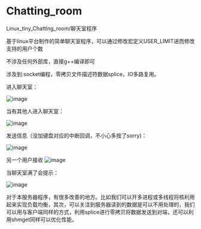 # Chatting_room
Linux_tiny_Chatting_room/聊天室程序


基于linux平台制作的简单聊天室程序，可以通过修改宏定义USER_LIMIT进而修改支持的用户个数

不涉及任何外部库，直接g++编译即可

涉及到:socket编程，零拷贝文件描述符数据splice，IO多路复用。



进入聊天室：


![image](https://user-images.githubusercontent.com/78347791/204136095-f2ef14c3-93f3-459d-9b31-9d81669a0bf5.png)

当有其他人进入聊天室：

![image](https://user-images.githubusercontent.com/78347791/204136115-c23ba257-d5c1-4188-a764-3e47f23ddb6b.png)


发送信息（没加键盘对应的中断回调，不小心多按了sorry)：

![image](https://user-images.githubusercontent.com/78347791/204136156-29b65f98-6d89-4a29-96ff-c35f0ccf137a.png)

另一个用户接收
![image](https://user-images.githubusercontent.com/78347791/204136205-789160f4-3237-4a69-9e33-5e62d889fe47.png)

当聊天室满了会提示：

![image](https://user-images.githubusercontent.com/78347791/204136281-f0377798-e41c-48b1-bb92-0bb2e8b923c3.png)








对于本服务器程序，有很多改善的地方。比如我们可以开多进程或多线程将核利用起来实现负载均衡，其次，可以关注到服务器读到的数据是可以不用处理的，我们可以用与客户端同样的方式，利用splice进行零拷贝将数据发送到对端，还可以利用shmget同样可以优化性能。
